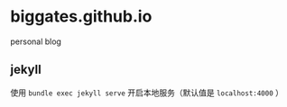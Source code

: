 # biggates.github.io
personal blog

## jekyll

使用 `bundle exec jekyll serve` 开启本地服务（默认值是 `localhost:4000` ）
